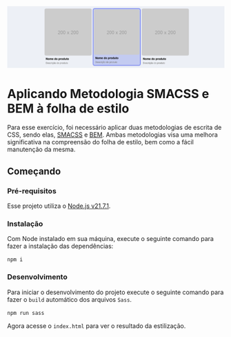 ![Header](./public/header.png)

# Aplicando Metodologia SMACSS e BEM à folha de estilo
Para esse exercício, foi necessário aplicar duas metodologias de escrita de CSS, sendo elas, [SMACSS](https://smacss.com/) e [BEM](https://getbem.com/). Ambas metodologias visa uma melhora significativa na compreensão do folha de estilo, bem como a fácil manutenção da mesma.

## Começando

### Pré-requisitos
Esse projeto utiliza o [Node.js v21.7.1](https://nodejs.org/).

### Instalação
Com Node instalado em sua máquina, execute o seguinte comando para fazer a instalação das dependências:

```shell
npm i
```

### Desenvolvimento
Para iniciar o desenvolvimento do projeto execute o seguinte comando para fazer o `build` automático dos arquivos `Sass`.

```shell
npm run sass
```

Agora acesse o `index.html` para ver o resultado da estilização.